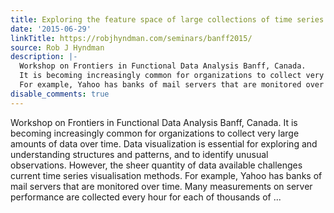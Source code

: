 ```yaml
---
title: Exploring the feature space of large collections of time series
date: '2015-06-29'
linkTitle: https://robjhyndman.com/seminars/banff2015/
source: Rob J Hyndman
description: |-
  Work­shop on Fron­tiers in Func­tional Data Analy­sis Banff, Canada.
  It is becoming increasingly common for organizations to collect very large amounts of data over time. Data visualization is essential for exploring and understanding structures and patterns, and to identify unusual observations. However, the sheer quantity of data available challenges current time series visualisation methods.
  For example, Yahoo has banks of mail servers that are monitored over time. Many measurements on server performance are collected every hour for each of thousands of ...
disable_comments: true
---
```

Work­shop on Fron­tiers in Func­tional Data Analy­sis Banff, Canada.
It is becoming increasingly common for organizations to collect very large amounts of data over time. Data visualization is essential for exploring and understanding structures and patterns, and to identify unusual observations. However, the sheer quantity of data available challenges current time series visualisation methods.
For example, Yahoo has banks of mail servers that are monitored over time. Many measurements on server performance are collected every hour for each of thousands of ...